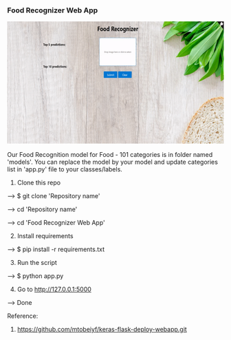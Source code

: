 
### Food Recognizer Web App

![](ezgif.com-resize.gif)

Our Food Recognition model for Food - 101 categories is in folder named 'models'. You can replace the model by your model and update 
categories list in 'app.py' file to your classes/labels.

1. Clone this repo

  --> $ git clone 'Repository name'
  
  --> cd 'Repository name'
  
  --> cd 'Food Recognizer Web App'

2. Install requirements

  --> $ pip install -r requirements.txt

3. Run the script

  --> $ python app.py

4. Go to http://127.0.0.1:5000

  --> Done

Reference:
1. https://github.com/mtobeiyf/keras-flask-deploy-webapp.git
